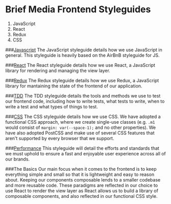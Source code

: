 # Brief Media Frontend Styleguides

 1. JavaScript
 2. React
 3. Redux
 4. CSS

###[Javascript](https://github.com/briefmedia-digital/frontend-docs/blob/master/style-guide/JavaScript.md)
The JavaScript styleguide details how we use JavaScript in general. This styleguide
is heavily based on the AirBnB styleguide for JS.

###[React](https://github.com/briefmedia-digital/frontend-docs/blob/master/style-guide/React.md)
The React styleguide details how we use React, a JavaScript library for rendering and managing
the view layer.

###[Redux](https://github.com/briefmedia-digital/frontend-docs/blob/master/style-guide/Redux.md)
The Redux styleguide details how we use Redux, a JavaScript library for mantaining the state of
the frontend of our application.

###[TDD](https://github.com/briefmedia-digital/frontend-docs/blob/master/style-guide/TDD.md)
The TDD styleguide details the tools and methods we use to test our frontend code, including how to
write tests, what tests to write, when to write a test and what types of things to test.

###[CSS](https://github.com/briefmedia-digital/frontend-docs/blob/master/style-guide/CSS.md)
The CSS styleguide details how we use CSS. We have adopted a functional CSS approach, where we
create single-use classes (e.g. `.m1` would consist of `margin: var(--space-1);` and no other properties).
We have also adopted PostCSS and make use of several CSS features that aren't supported by every
browser that we support.

###[Performance](https://github.com/briefmedia-digital/frontend-docs/blob/master/style-guide/Performance.md)
This styleguide will detail the efforts and standards that we must uphold to ensure a fast and enjoyable
user experience across all of our brands.

###The Basics
Our main focus when it comes to the frontend is to keep everything simple and small so that it is
lightweight and easy to reason about. Keeping our components composable lends to a smaller codebase
and more reusable code. These paradigms are reflected in our choice to use React to render the view
layer as React allows us to build a library of composable components, and also reflected in our functional
CSS style.
